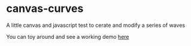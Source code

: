 # canvas-curves
A little canvas and javascript test to cerate and modify a series of waves

You can toy around and see a working demo [here](http://various.danieleciffo.com/projects/canvas-curves/index.html)